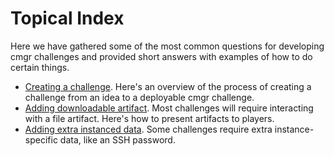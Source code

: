 # Topical Index

Here we have gathered some of the most common questions for developing cmgr
challenges and provided short answers with examples of how to do certain things.

- [Creating a challenge](/topics/create-a-challenge.md). Here's an overview of
  the process of creating a challenge from an idea to a deployable cmgr
  challenge.
- [Adding downloadable artifact](/topics/adding-artifact.md). Most challenges
  will require interacting with a file artifact. Here's how to present artifacts
  to players.
- [Adding extra instanced data](/topics/instanced-data.md). Some challenges
  require extra instance-specific data, like an SSH password.
